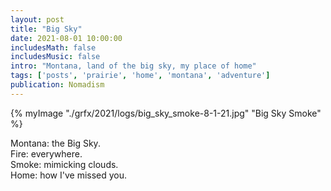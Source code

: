 ```yaml
---
layout: post
title: "Big Sky"
date: 2021-08-01 10:00:00
includesMath: false
includesMusic: false
intro: "Montana, land of the big sky, my place of home"
tags: ['posts', 'prairie', 'home', 'montana', 'adventure']
publication: Nomadism
---
```


{% myImage "./grfx/2021/logs/big_sky_smoke-8-1-21.jpg" "Big Sky Smoke" %}

Montana: the Big Sky.  
Fire: everywhere.   
Smoke: mimicking clouds.     
Home: how I've missed you.   

